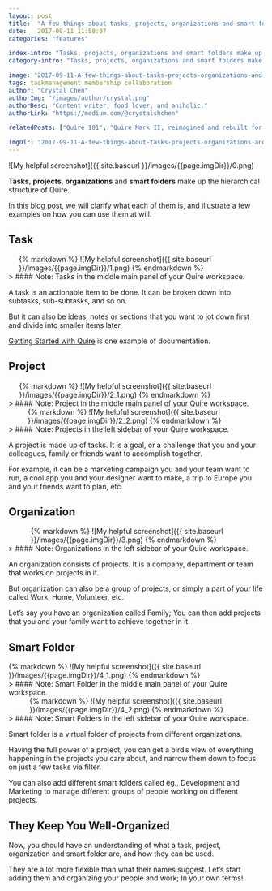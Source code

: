 ```yaml
---
layout: post
title:  "A few things about tasks, projects, organizations and smart folders you should know."
date:   2017-09-11 11:58:07
categories: "features"

index-intro: "Tasks, projects, organizations and smart folders make up the hierarchical structure of Quire. In this blog post, we will clarify what each of them is, and illustrate a few examples on how you can use them at will. A task is an actionable item to be done. It can be broken down into subtasks, sub-subtasks, and so on. But it can also be ideas, notes or sections that you want to jot down first and divide into smaller items later. Getting Started with Quire is one example of documentation..."
category-intro: "Tasks, projects, organizations and smart folders make up the hierarchical structure of Quire..."

image: "2017-09-11-A-few-things-about-tasks-projects-organizations-and-smart-folders/0.png"
tags: taskmanagement membership collaboration
author: "Crystal Chen"
authorImg: "/images/author/crystal.png"
authorDesc: "Content writer, food lover, and aniholic."
authorLink: "https://medium.com/@crystalshchen"

relatedPosts: ["Quire 101", "Quire Mark II, reimagined and rebuilt for your dreams"]

imgDir: "2017-09-11-A-few-things-about-tasks-projects-organizations-and-smart-folders"
---
```



![My helpful screenshot]({{ site.baseurl }}/images/{{page.imgDir}}/0.png)

**Tasks**, **projects**, **organizations** and **smart folders** make up the hierarchical structure of Quire.

In this blog post, we will clarify what each of them is, and illustrate a few examples on how you can use them at will.

## Task

<div style="max-width: 463px; max-height: 321px; margin: 0 auto;">
{% markdown %}
![My helpful screenshot]({{ site.baseurl }}/images/{{page.imgDir}}/1.png)
{% endmarkdown %}
</div>
> #### Note: Tasks in the middle main panel of your Quire workspace.

A task is an actionable item to be done. It can be broken down into subtasks, sub-subtasks, and so on.

But it can also be ideas, notes or sections that you want to jot down first and divide into smaller items later.

[Getting Started with Quire](https://quire.io/w/Getting_Started_with_Quire/) is one example of documentation.

## Project

<div style="max-width: 462px; max-height: 390px; margin: 0 auto;">
{% markdown %}
![My helpful screenshot]({{ site.baseurl }}/images/{{page.imgDir}}/2_1.png)
{% endmarkdown %}
</div>
> #### Note: Project in the middle main panel of your Quire workspace.

<div style="max-width: 428px; max-height: 256px; margin: 0 auto;">
{% markdown %}
![My helpful screenshot]({{ site.baseurl }}/images/{{page.imgDir}}/2_2.png)
{% endmarkdown %}
</div>
> #### Note: Projects in the left sidebar of your Quire workspace.

A project is made up of tasks. It is a goal, or a challenge that you and your colleagues, family or friends want to accomplish together.

For example, it can be a marketing campaign you and your team want to run, a cool app you and your designer want to make, a trip to Europe you and your friends want to plan, etc.

## Organization

<div style="max-width: 416px; max-height: 258px; margin: 0 auto;">
{% markdown %}
![My helpful screenshot]({{ site.baseurl }}/images/{{page.imgDir}}/3.png)
{% endmarkdown %}
</div>
> #### Note: Organizations in the left sidebar of your Quire workspace.

An organization consists of projects. It is a company, department or team that works on projects in it. 

But organization can also be a group of projects, or simply a part of your life called Work, Home, Volunteer, etc.

Let’s say you have an organization called Family; You can then add projects that you and your family want to achieve together in it.

## Smart Folder

<div style="max-width: 588px; max-height: 299px; margin: 0 auto;">
{% markdown %}
![My helpful screenshot]({{ site.baseurl }}/images/{{page.imgDir}}/4_1.png)
{% endmarkdown %}
</div>
> ####  Note: Smart Folder in the middle main panel of your Quire workspace.

<div style="max-width: 421px; max-height: 306px; margin: 0 auto;">
{% markdown %}
![My helpful screenshot]({{ site.baseurl }}/images/{{page.imgDir}}/4_2.png)
{% endmarkdown %}
</div>
> #### Note: Smart Folders in the left sidebar of your Quire workspace.

Smart folder is a virtual folder of projects from different organizations.

Having the full power of a project, you can get a bird’s view of everything happening in the projects you care about, and narrow them down to focus on just a few tasks via filter.

You can also add different smart folders called eg., Development and Marketing to manage different groups of people working on different projects.

## They Keep You Well-Organized

Now, you should have an understanding of what a task, project, organization and smart folder are, and how they can be used.

They are a lot more flexible than what their names suggest. Let’s start adding them and organizing your people and work; In your own terms!

[jekyll]:      http://jekyllrb.com
[jekyll-gh]:   https://github.com/jekyll/jekyll
[jekyll-help]: https://github.com/jekyll/jekyll-help
